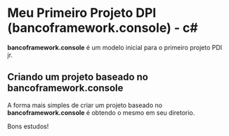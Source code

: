 # Meu Primeiro Projeto DPI (bancoframework.console) - c#

**bancoframework.console** é um modelo inicial para o primeiro projeto PDI jr.

## Criando um projeto baseado no bancoframework.console

A forma mais simples de criar um projeto baseado no **bancoframework.console** é obtendo o mesmo em seu diretorio.

Bons estudos!